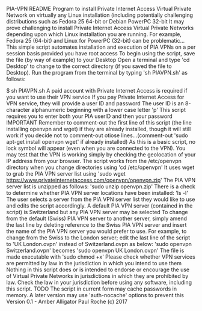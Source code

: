 PIA-VPN
README
Program to install Private Internet Access Virtual Private Network on virtually any Linux installation (including potentially challenging distributions such as Fedora 25 64-bit or Debian PowerPC 32-bit
It may prove challenging to install Private Internet Access Virtual Private Networks depending upon which Linux installation you are running.
For example, Fedora 25 (64-bit) and Linux for PowerPC (32-bit) can be problematic...
This simple script automates installation and execution of PIA VPNs on a per session basis provided you have root access
To begin using the script, save the file (by way of example) to your Desktop
Open a terminal and type 'cd Desktop' to change to the correct directory (if you saved the file to Desktop).
Run the program from the terminal by typing 'sh PIAVPN.sh' as follows:

$    sh PIAVPN.sh
A paid account with Private Internet Access is required if you want to use their VPN service
If you pay Private Internet Access for VPN service, they will provide a user ID and password
The user ID is an 8-character alphanumeric beginning with a lower case letter 'p'
This script requires you to enter both your PIA userID and then your password
IMPORTANT
Remember to comment-out the first line of this script (the line installing openvpn and wget) if they are already installed, though it will still work if you decide not to comment-out otiose lines...(comment-out 'sudo apt-get install openvpn wget' if already installed)
As this is a basic script, no lock symbol will appear (even when you are connected to the VPN). You may test that the VPN is working simply by checking the geolocation of your IP address from your browser.
The script works from the  /etc/openvpn directory when you change directories using  'cd /etc/openvpn'
It uses wget to grab the PIA VPN server list using 'sudo wget https://www.privateinternetaccess.com/openvpn/openvpn.zip'
The PIA VPN server list is unzipped as follows: 'sudo unzip openvpn.zip'
There is a check to determine whether PIA VPN server locations have been installed:  'ls -l'
The user selects a server from the PIA VPN server list they would like to use and edits the script accordingly. A default PIA VPN server (contained in the script) is Switzerland but any PIA VPN server may be selected
To change from the default (Swiss) PIA VPN server to another server, simply amend the last line by deleting reference to the Swiss PIA VPN server and insert the name of the PIA VPN server you would prefer to use.
For example, to change from the Swiss to the London server; edit the last line of the script to 'UK London.ovpn' instead of Switzerland.ovpn as below:
'sudo openvpn Switzerland.ovpn' becomes 'sudo openvpn UK London.ovpn'
The file is made executable with 'sudo chmod +x'
Please check whether VPN services are permitted by law in the jurisdiction in which you intend to use them
Nothing in this script does or is intended to endorse or encourage the use of Virtual Private Networks in jurisdictions in which they are prohibited by law. Check the law in your jurisdiction before using any software, including this script.
TODO
The script in current form may cache passwords in memory. A later version may use 'auth-nocache' options to prevent this
Version 0.1 - Amber Alligator
Paul Roche (c) 2017
